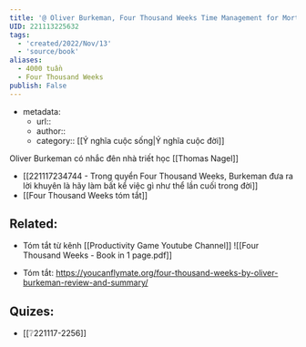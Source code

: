 ```yaml
---
title: '@ Oliver Burkeman, Four Thousand Weeks Time Management for Mortals'
UID: 221113225632
tags:
  - 'created/2022/Nov/13'
  - 'source/book'
aliases:
  - 4000 tuần
  - Four Thousand Weeks
publish: False
---
```

- metadata:
	- url::
	- author::
	- category:: [[Ý nghĩa cuộc sống|Ý nghĩa cuộc đời]]

Oliver Burkeman có nhắc đên nhà triết học [[Thomas Nagel]]



- [[221117234744 - Trong quyển Four Thousand Weeks, Burkeman đưa ra lời khuyên là hãy làm bất kể việc gì như thể lần cuối trong đời]]
- [[Four Thousand Weeks tóm tắt]]

## Related:
- Tóm tắt từ kênh [[Productivity Game Youtube Channel]]
![[Four Thousand Weeks - Book in 1 page.pdf]]

- Tóm tắt: https://youcanflymate.org/four-thousand-weeks-by-oliver-burkeman-review-and-summary/

## Quizes:
- [[❔221117-2256]]